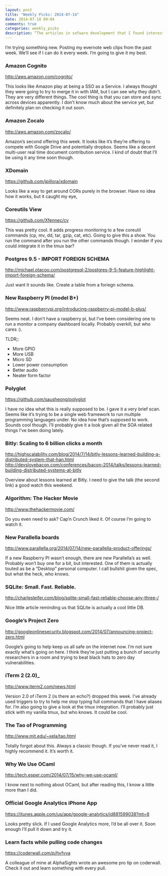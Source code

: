 ```yaml
---
layout: post
title: "Weekly Picks: 2014-07-14"
date: 2014-07-18 09:04
comments: true
categories: weekly_picks
description: “The articles in sofware development that I found interesting the week of 2014-07-14”
---
```


I’m trying something new. Posting my evernote web clips from the past week.
We’ll see if I can do it every week. I’m going to give it my best.

### Amazon Cognito
http://aws.amazon.com/cognito/

This looks like Amazon play at being a SSO as a Service. I always thought they
were going to try to merge it in with IAM, but I can see why they didn’t. They
are very different things. The cool thing is that you can store and sync across
devices apparently. I don’t know much about the service yet, but definitely plan
on checking it out soon.

### Amazon Zocalo
http://aws.amazon.com/zocalo/

Amazon’s second offering this week. It looks like it’s they’re offering to
compete with Google Drive and potentially dropbox. Seems like a decent
multi-user real time document contribution service. I kind of doubt that I’ll be
using it any time soon though.

### XDomain
https://github.com/jpillora/xdomain

Looks like a way to get around CORs purely in the browser. Have no idea how it
works, but it caught my eye,

### Coreutils View
https://github.com/Xfennec/cv

This was pretty cool. It adds progress monitoring to a few coreutil commands
(cp, mv, dd, tar, gzip, cat, etc). Going to give this a show. You run the
command after you run the other commands though. I wonder if you could integrate
it in the tmux bar?

### Postgres 9.5 - IMPORT FOREIGN SCHEMA
http://michael.otacoo.com/postgresql-2/postgres-9-5-feature-highlight-import-foreign-schema/

Just want it sounds like. Create a table from a foriegn schema.

### New Raspberry PI (model B+)
http://www.raspberrypi.org/introducing-raspberry-pi-model-b-plus/

Seems neat. I don’t have a raspberry pi, but I’ve been considering one to run a
monitor a company dashboard locally. Probably overkill, but who cares :).

TLDR;:
  * More GPIO
  * More USB
  * Micro SD
  * Lower power consumption
  * Better audio
  * Neater form factor

### Polyglot
https://github.com/sausheong/polyglot

I have no idea what this is really supposed to be. I gave it a very brief scan.
Seems like it’s trying to be a single web framework to run multiple programming
languages under. No idea how that’s supposed to work. Sounds cool though. I’ll
probably give it a look given all the SOA related things I’ve been doing lately.

### Bitly: Scaling to 6 billion clicks a month
http://highscalability.com/blog/2014/7/14/bitly-lessons-learned-building-a-distributed-system-that-han.html
http://devslovebacon.com/conferences/bacon-2014/talks/lessons-learned-building-distributed-systems-at-bitly

Overview about lessons learned at Bitly. I need to give the talk (the second
link) a good watch this weekend.

### Algorithm: The Hacker Movie
http://www.thehackermovie.com/

Do you even need to ask? Cap’n Crunch liked it. Of course I’m going to watch it.

### New Parallella boards
http://www.parallella.org/2014/07/14/new-parallella-product-offerings/

If a new Raspberry PI wasn’t enough, there are new Parallella’s as well.
Probably won’t buy one for a bit, but interested. One of them is actually touted
as be a “Desktop” personal computer. I call bullshit given the spec, but what
the heck, who knows.

### SQLite: Small. Fast. Reliable.
http://charlesleifer.com/blog/sqlite-small-fast-reliable-choose-any-three-/

Nice little article reminding us that SQLite is actually a cool little DB.

### Google’s Project Zero
http://googleonlinesecurity.blogspot.com/2014/07/announcing-project-zero.html

Google’s going to help keep us all safe on the internet now. I’m not sure
exactly what’s going on here. I think they’re just putting a bunch of security
researchers in a room and trying to beat black hats to zero day vulnerabilities.

### iTerm 2 (2.0)_
http://www.iterm2.com/news.html

Version 2.0 of iTerm 2 (is there an echo?) dropped this week. I’ve already used
triggers to try to help me stop typing full commands that I have aliases for.
I’m also going to give a look at the tmux integration. I’ll probably just stick
with my vanilla tmux, but who knows. It could be cool.

### The Tao of Programming
http://www.mit.edu/~xela/tao.html

Totally forgot about this. Always a classic though. If you’ve never read it, I
highly recommend it. It’s worth it.


### Why We Use OCaml
http://tech.esper.com/2014/07/15/why-we-use-ocaml/

I know next to nothing about OCaml, but after reading this, I know a little more
than I did.

### Official Google Analytics iPhone App
https://itunes.apple.com/us/app/google-analytics/id881599038?mt=8

Looks pretty slick. If I used Google Analytics more, I’d be all over it. Soon
enough I’ll pull it down and try it.

### Learn facts while pulling code changes
https://coderwall.com/p/hvfvva

A colleague of mine at AlphaSights wrote an awesome pro tip on coderwall. Check
it out and learn something with every pull.
